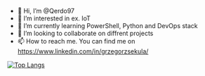 - 👋 Hi, I’m @Qerdo97
- 👀 I’m interested in ex. IoT
- 🌱 I’m currently learning PowerShell, Python and DevOps stack
- 💞️ I’m looking to collaborate on diffrent projects
- 📫 How to reach me. You can find me on https://www.linkedin.com/in/grzegorzsekula/

[![Top Langs](https://github-readme-stats.vercel.app/api/top-langs/?username=Qerdo97&langs_count=8)](https://github.com/Qerdo97)

<!---
Qerdo97/Qerdo97 is a ✨ special ✨ repository because its `README.md` (this file) appears on your GitHub profile.
You can click the Preview link to take a look at your changes.
--->
